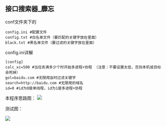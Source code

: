 ## 接口搜索器_靡忘 ##
conf文件夹下的
```
config.ini #配置文件
config.txt #白名单文件（要匹配的关键字放在里面）
black.txt #黑名单文件（要过滤的关键字放在里面）
```

config.ini详解
```
[config]
calc_xc=500 #当任务满多少个时开始多进程+协程 （注意：不要设置太低，否则本机或目标会死掉）
gol=baidu.com #无限爬虫时过滤关键字
search=http://baidu.com #无限爬的域名
id=0 #id为0是单线程，id为1是多进程+协程
```

本程序思路图：
![](https://s2.ax1x.com/2019/06/05/VUs9Ug.md.png)


测试图：

![](https://s2.ax1x.com/2019/06/05/VUrOgI.png)